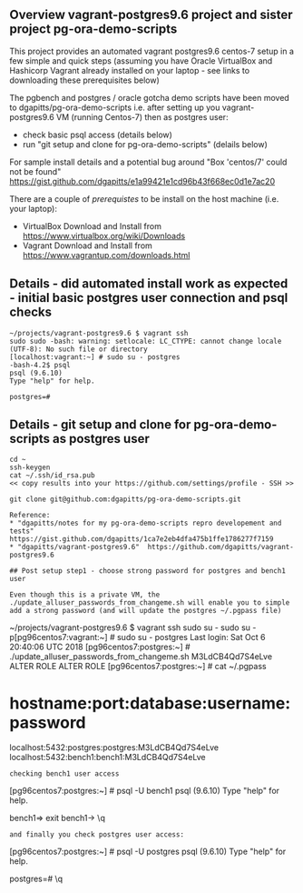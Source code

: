 ## Overview vagrant-postgres9.6 project and sister project pg-ora-demo-scripts

This project provides an automated vagrant postgres9.6 centos-7 setup in a few simple and quick steps (assuming you have Oracle VirtualBox and Hashicorp Vagrant already installed on your laptop - see links to downloading these prerequisites below)

The pgbench and postgres / oracle gotcha demo scripts have been moved to dgapitts/pg-ora-demo-scripts i.e. after setting up you vagrant-postgres9.6 VM (running Centos-7) then as postgres user:
* check basic psql access (details below)
* run "git setup and clone for pg-ora-demo-scripts" (delails below)

For sample install details and a potential bug around "Box 'centos/7' could not be found"
https://gist.github.com/dgapitts/e1a99421e1cd96b43f668ec0d1e7ac20

There are a couple of *prerequistes* to be install on the host machine (i.e. your laptop):
* VirtualBox Download and Install from https://www.virtualbox.org/wiki/Downloads
* Vagrant Download and Install from https://www.vagrantup.com/downloads.html

## Details - did automated install work as expected - initial basic postgres user connection and psql checks 

```
~/projects/vagrant-postgres9.6 $ vagrant ssh
sudo sudo -bash: warning: setlocale: LC_CTYPE: cannot change locale (UTF-8): No such file or directory
[localhost:vagrant:~] # sudo su - postgres
-bash-4.2$ psql
psql (9.6.10)
Type "help" for help.

postgres=#
```

## Details - git setup and clone for pg-ora-demo-scripts as postgres user

```
cd ~
ssh-keygen
cat ~/.ssh/id_rsa.pub
<< copy results into your https://github.com/settings/profile - SSH >>

git clone git@github.com:dgapitts/pg-ora-demo-scripts.git

Reference:
* "dgapitts/notes for my pg-ora-demo-scripts repro developement and tests" https://gist.github.com/dgapitts/1ca7e2eb4dfa475b1ffe1786277f7159
* "dgapitts/vagrant-postgres9.6"  https://github.com/dgapitts/vagrant-postgres9.6

## Post setup step1 - choose strong password for postgres and bench1 user

Even though this is a private VM, the ./update_alluser_passwords_from_changeme.sh will enable you to simple add a strong password (and will update the postgres ~/.pgpass file) 

```
~/projects/vagrant-postgres9.6 $ vagrant ssh
sudo su - sudo su - p[pg96centos7:vagrant:~] # sudo su - postgres
Last login: Sat Oct  6 20:40:06 UTC 2018
[pg96centos7:postgres:~] # ./update_alluser_passwords_from_changeme.sh M3LdCB4Qd7S4eLve
ALTER ROLE
ALTER ROLE
[pg96centos7:postgres:~] # cat ~/.pgpass
# hostname:port:database:username:password
localhost:5432:postgres:postgres:M3LdCB4Qd7S4eLve
localhost:5432:bench1:bench1:M3LdCB4Qd7S4eLve
```
checking bench1 user access
```
[pg96centos7:postgres:~] # psql -U bench1
psql (9.6.10)
Type "help" for help.

bench1=> exit
bench1-> \q
```
and finally you check postgres user access:
```
[pg96centos7:postgres:~] # psql -U postgres
psql (9.6.10)
Type "help" for help.

postgres=# \q
```

